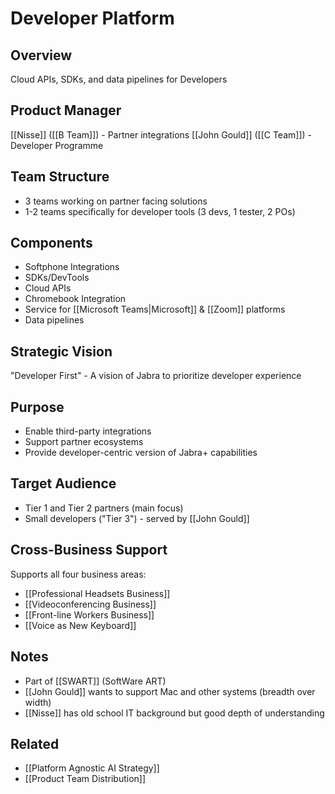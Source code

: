 # Developer Platform

## Overview
Cloud APIs, SDKs, and data pipelines for Developers

## Product Manager
[[Nisse]] ([[B Team]]) - Partner integrations
[[John Gould]] ([[C Team]]) - Developer Programme

## Team Structure
- 3 teams working on partner facing solutions
- 1-2 teams specifically for developer tools (3 devs, 1 tester, 2 POs)

## Components
- Softphone Integrations
- SDKs/DevTools
- Cloud APIs
- Chromebook Integration
- Service for [[Microsoft Teams|Microsoft]] & [[Zoom]] platforms
- Data pipelines

## Strategic Vision
"Developer First" - A vision of Jabra to prioritize developer experience

## Purpose
- Enable third-party integrations
- Support partner ecosystems
- Provide developer-centric version of Jabra+ capabilities

## Target Audience
- Tier 1 and Tier 2 partners (main focus)
- Small developers ("Tier 3") - served by [[John Gould]]

## Cross-Business Support
Supports all four business areas:
- [[Professional Headsets Business]]
- [[Videoconferencing Business]]
- [[Front-line Workers Business]]
- [[Voice as New Keyboard]]

## Notes
- Part of [[SWART]] (SoftWare ART)
- [[John Gould]] wants to support Mac and other systems (breadth over width)
- [[Nisse]] has old school IT background but good depth of understanding

## Related
- [[Platform Agnostic AI Strategy]]
- [[Product Team Distribution]]